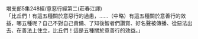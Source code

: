 增支部5集248經/意惡行經第二(莊春江譯)  
「比丘們！有這五種關於意惡行的過患，……（中略）有這五種關於意善行的效益，哪五種呢？自己不對自己責備、了知後智者們讚賞、好名聲被傳播、從惡法出去、在善法上住立，比丘們！這是五種關於意善行的效益。」  
  
  
